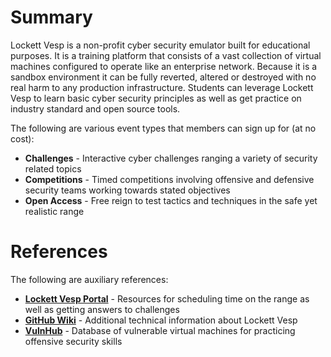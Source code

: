 # Summary
Lockett Vesp is a non-profit cyber security emulator built for educational purposes. It is a training platform that consists of a vast collection of virtual machines configured to operate like an enterprise network. Because it is a sandbox environment it can be fully reverted, altered or destroyed with no real harm to any production infrastructure. Students can leverage Lockett Vesp to learn basic cyber security principles as well as get practice on industry standard and open source tools.



The following are various event types that members can sign up for (at no cost):

* **Challenges** - Interactive cyber challenges ranging a variety of security related topics
* **Competitions** - Timed competitions involving offensive and defensive security teams working towards stated objectives
* **Open Access** - Free reign to test tactics and techniques in the safe yet realistic range


# References
The following are auxiliary references:

* **[Lockett Vesp Portal](https://dev-lockettvesp.pantheonsite.io/)** - Resources for scheduling time on the range as well as getting answers to challenges
* **[GitHub Wiki](https://github.com/chemch/LockettVesp/wiki)** - Additional technical information about Lockett Vesp
* **[VulnHub](https://www.vulnhub.com/)** - Database of vulnerable virtual machines for practicing offensive security skills

